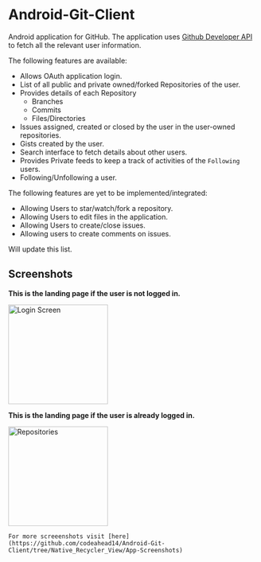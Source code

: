 # Android-Git-Client

Android application for GitHub. The application uses [Github Developer API](https://developer.github.com/v3/) to fetch all the relevant
user information.

The following features are available:
* Allows OAuth application login.
* List of all public and private owned/forked Repositories of the user.
* Provides details of each Repository
  * Branches
  * Commits
  * Files/Directories
* Issues assigned, created or closed by the user in the user-owned repositories.
* Gists created by the user.
* Search interface to fetch details about other users.
* Provides Private feeds to keep a track of activities of the `Following` users.
* Following/Unfollowing a user.


The following features are yet to be implemented/integrated:
* Allowing Users to star/watch/fork a repository.
* Allowing Users to edit files in the application.
* Allowing Users to create/close issues.
* Allowing users to create comments on issues.

Will update this list. 


## Screenshots

**This is the landing page if the user is not logged in.**

<img src="https://github.com/codeahead14/Android-Git-Client/blob/Native_Recycler_View/App-Screenshots/Login%20Screen.png" width="200" alt="Login Screen">

**This is the landing page if the user is already logged in.**

<img src="https://github.com/codeahead14/Android-Git-Client/blob/Native_Recycler_View/App-Screenshots/Repositories%20Overview.png" width="200" alt="Repositories">

`For more screeenshots visit [here](https://github.com/codeahead14/Android-Git-Client/tree/Native_Recycler_View/App-Screenshots)`
